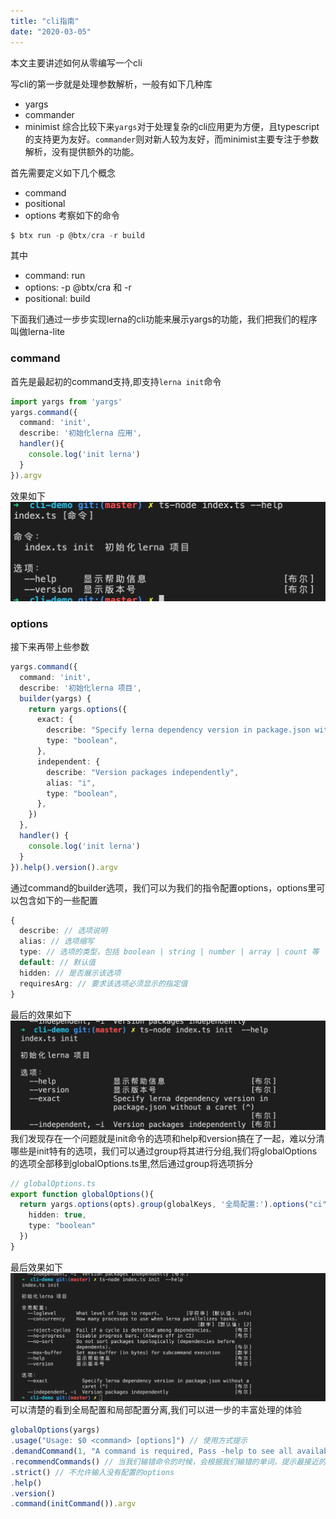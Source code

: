 ```yaml
---
title: "cli指南"
date: "2020-03-05"
---
```

本文主要讲述如何从零编写一个cli

写cli的第一步就是处理参数解析，一般有如下几种库
* yargs
* commander
* minimist
综合比较下来`yargs`对于处理复杂的cli应用更为方便，且typescript的支持更为友好。`commander`则对新人较为友好，而minimist主要专注于参数解析，没有提供额外的功能。

首先需要定义如下几个概念
* command
* positional
* options
考察如下的命令
```ts
$ btx run -p @btx/cra -r build 
```
其中
* command: run
* options: -p @btx/cra 和 -r
* positional: build

下面我们通过一步步实现lerna的cli功能来展示yargs的功能，我们把我们的程序叫做lerna-lite
### command
首先是最起初的command支持,即支持`lerna init`命令
```ts
import yargs from 'yargs'
yargs.command({
  command: 'init',
  describe: '初始化lerna 应用',
  handler(){
    console.log('init lerna')
  }
}).argv
```
效果如下
![command](./command.png)


### options
接下来再带上些参数
```ts
yargs.command({
  command: 'init',
  describe: '初始化lerna 项目',
  builder(yargs) {
    return yargs.options({
      exact: {
        describe: "Specify lerna dependency version in package.json without a caret (^)",
        type: "boolean",
      },
      independent: {
        describe: "Version packages independently",
        alias: "i",
        type: "boolean",
      },
    })
  },
  handler() {
    console.log('init lerna')
  }
}).help().version().argv
```
通过command的builder选项，我们可以为我们的指令配置options，options里可以包含如下的一些配置
```ts
{
  describe: // 选项说明
  alias: // 选项缩写
  type: // 选项的类型，包括 boolean | string | number | array | count 等
  default: // 默认值
  hidden: // 是否展示该选项
  requiresArg: // 要求该选项必须显示的指定值
}
```
最后的效果如下
![command](./option1.png)
我们发现存在一个问题就是init命令的选项和help和version搞在了一起，难以分清哪些是init特有的选项，我们可以通过group将其进行分组,我们将globalOptions的选项全部移到globalOptions.ts里,然后通过group将选项拆分
```ts
// globalOptions.ts
export function globalOptions(){
  return yargs.options(opts).group(globalKeys, '全局配置:').options("ci", {
    hidden: true,
    type: "boolean"
  })
}
```
最后效果如下
![command](./option2.png)
可以清楚的看到全局配置和局部配置分离,我们可以进一步的丰富处理的体验
```ts
globalOptions(yargs)
.usage("Usage: $0 <command> [options]") // 使用方式提示
.demandCommand(1, "A command is required, Pass -help to see all available commands and options") // 要求必须包含command， lerna-lite 会报错，必须是lerna-lite xxx这种才能正常
.recommendCommands() // 当我们输错命令的时候，会根据我们输错的单词，提示最接近的正确指令
.strict() // 不允许输入没有配置的options
.help()
.version()
.command(initCommand()).argv
```


